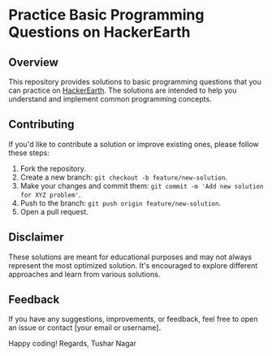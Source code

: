 # Practice Basic Programming Questions on HackerEarth

## Overview

This repository provides solutions to basic programming questions that you can practice on [HackerEarth](https://www.hackerearth.com/). The solutions are intended to help you understand and implement common programming concepts.

## Contributing
If you'd like to contribute a solution or improve existing ones, please follow these steps:
1. Fork the repository.
2. Create a new branch: `git checkout -b feature/new-solution`.
3. Make your changes and commit them: `git commit -m 'Add new solution for XYZ problem'`.
4. Push to the branch: `git push origin feature/new-solution`.
5. Open a pull request.


## Disclaimer
These solutions are meant for educational purposes and may not always represent the most optimized solution. It's encouraged to explore different approaches and learn from various solutions.

## Feedback
If you have any suggestions, improvements, or feedback, feel free to open an issue or contact [your email or username].

Happy coding!
Regards,
Tushar Nagar
